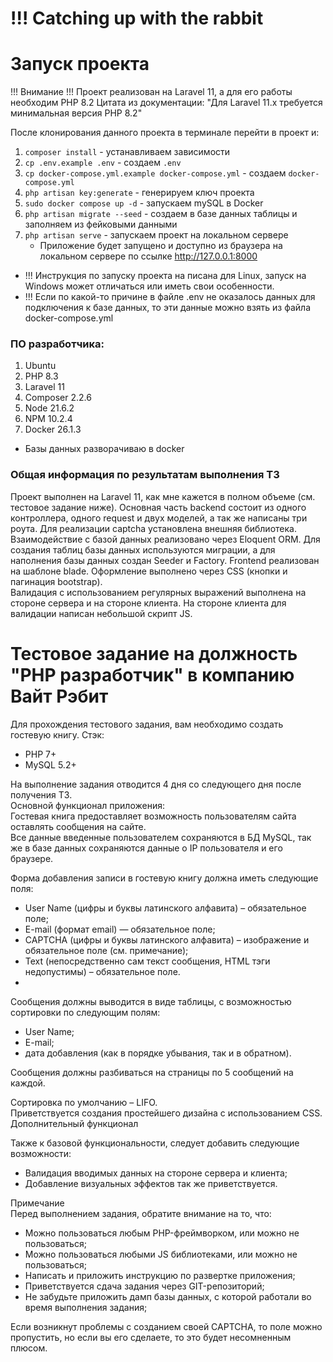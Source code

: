 # !!! Catching up with the rabbit

# Запуск проекта

!!! Внимание !!!
Проект реализован на Laravel 11, а для его работы необходим PHP 8.2
Цитата из документации: "Для Laravel 11.x требуется минимальная версия PHP 8.2"

После клонирования данного проекта в терминале перейти в проект и:
1. `composer install` - устанавливаем зависимости
2. `cp .env.example .env` - создаем `.env`
3. `cp docker-compose.yml.example docker-compose.yml` - создаем `docker-compose.yml`
4. `php artisan key:generate` - генерируем ключ проекта
5. `sudo docker compose up -d` - запускаем mySQL в Docker
6. `php artisan migrate --seed` - создаем в базе данных таблицы и заполняем из фейковыми данными
7. `php artisan serve` - запускаем проект на локальном сервере
    * Приложение будет запущено и доступно из браузера на локальном сервере по ссылке http://127.0.0.1:8000

* !!! Инструкция по запуску проекта на писана для Linux, запуск на Windows может отличаться или иметь свои особенности.  
* !!! Если по какой-то причине в файле .env не оказалось данных для подключения к базе данных, то эти данные можно взять из файла docker-compose.yml  

### ПО разработчика:

1. Ubuntu
2. PHP 8.3
3. Laravel 11
4. Composer 2.2.6
5. Node 21.6.2
6. NPM 10.2.4
7. Docker 26.1.3
* Базы данных разворачиваю в docker

### Общая информация по результатам выполнения ТЗ

Проект выполнен на Laravel 11, как мне кажется в полном объеме (см. тестовое задание ниже).
Основная часть backend состоит из одного контроллера, одного request и двух моделей, а так же написаны три роута.
Для реализации captcha установлена внешняя библиотека.
Взаимодействие с базой данных реализовано через Eloquent ORM.
Для создания таблиц базы данных используются миграции, а для наполнения базы данных создан Seeder и Factory.
Frontend реализован на шаблоне blade. Оформление выполнено через CSS (кнопки и пагинация bootstrap).  
Валидация с использованием регулярных выражений выполнена на стороне сервера и на стороне клиента. На стороне клиента для валидации написан небольшой скрипт JS.

# Тестовое задание на должность "PHP разработчик" в компанию Вайт Рэбит
Для прохождения тестового задания, вам необходимо создать гостевую книгу.
Стэк:
- PHP 7+
- MySQL 5.2+

На выполнение задания отводится 4 дня со следующего дня после получения ТЗ.  
Основной функционал приложения:  
Гостевая книга предоставляет возможность пользователям сайта оставлять сообщения на сайте.  
Все данные введенные пользователем сохраняются в БД MySQL, так же в базе данных сохраняются данные о IP пользователя и его браузере.  

Форма добавления записи в гостевую книгу должна иметь следующие поля:
- User Name (цифры и буквы латинского алфавита) – обязательное поле;  
- E-mail (формат email) — обязательное поле;  
- CAPTCHA (цифры и буквы латинского алфавита) – изображение и обязательное поле (см. примечание);  
- Text (непосредственно сам текст сообщения, HTML тэги недопустимы) – обязательное поле.  
- 
Сообщения должны выводится в виде таблицы, с возможностью сортировки по следующим полям:
- User Name;
- E-mail;
- дата добавления (как в порядке убывания, так и в обратном).

Сообщения должны разбиваться на страницы по 5 сообщений на каждой.  

Сортировка по умолчанию – LIFO.  
Приветствуется создания простейшего дизайна с использованием CSS.  
Дополнительный функционал

Также к базовой функциональности, следует добавить следующие возможности:
- Валидация вводимых данных на стороне сервера и клиента;
- Добавление визуальных эффектов так же приветствуется.

Примечание  
Перед выполнением задания, обратите внимание на то, что:
- Можно пользоваться любым PHP-фреймворком, или можно не пользоваться;
- Можно пользоваться любыми JS библиотеками, или можно не пользоваться;
- Написать и приложить инструкцию по развертке приложения;
- Приветствуется сдача задания через GIT-репозиторий;
- Не забудьте приложить дамп базы данных, с которой работали во время выполнения задания;

Если возникнут проблемы с созданием своей CAPTCHA, то поле можно пропустить, но
если вы его сделаете, то это будет несомненным плюсом.





